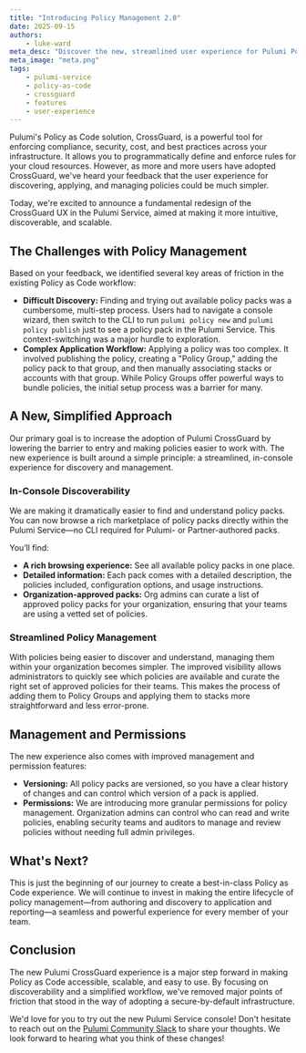 ```yaml
---
title: "Introducing Policy Management 2.0"
date: 2025-09-15
authors:
    - luke-ward
meta_desc: "Discover the new, streamlined user experience for Pulumi Policy as Code (CrossGuard)."
meta_image: "meta.png"
tags:
    - pulumi-service
    - policy-as-code
    - crossguard
    - features
    - user-experience
---
```


Pulumi's Policy as Code solution, CrossGuard, is a powerful tool for enforcing compliance, security, cost, and best practices across your infrastructure. It allows you to programmatically define and enforce rules for your cloud resources. However, as more and more users have adopted CrossGuard, we've heard your feedback that the user experience for discovering, applying, and managing policies could be much simpler.

Today, we're excited to announce a fundamental redesign of the CrossGuard UX in the Pulumi Service, aimed at making it more intuitive, discoverable, and scalable.

<!--more-->

## The Challenges with Policy Management

Based on your feedback, we identified several key areas of friction in the existing Policy as Code workflow:

* **Difficult Discovery:** Finding and trying out available policy packs was a cumbersome, multi-step process. Users had to navigate a console wizard, then switch to the CLI to run `pulumi policy new` and `pulumi policy publish` just to see a policy pack in the Pulumi Service. This context-switching was a major hurdle to exploration.
* **Complex Application Workflow:** Applying a policy was too complex. It involved publishing the policy, creating a "Policy Group," adding the policy pack to that group, and then manually associating stacks or accounts with that group. While Policy Groups offer powerful ways to bundle policies, the initial setup process was a barrier for many.

## A New, Simplified Approach

Our primary goal is to increase the adoption of Pulumi CrossGuard by lowering the barrier to entry and making policies easier to work with. The new experience is built around a simple principle: a streamlined, in-console experience for discovery and management.

### In-Console Discoverability

We are making it dramatically easier to find and understand policy packs. You can now browse a rich marketplace of policy packs directly within the Pulumi Service—no CLI required for Pulumi- or Partner-authored packs.

You’ll find:

* **A rich browsing experience:** See all available policy packs in one place.
* **Detailed information:** Each pack comes with a detailed description, the policies included, configuration options, and usage instructions.
* **Organization-approved packs:** Org admins can curate a list of approved policy packs for your organization, ensuring that your teams are using a vetted set of policies.

### Streamlined Policy Management

With policies being easier to discover and understand, managing them within your organization becomes simpler. The improved visibility allows administrators to quickly see which policies are available and curate the right set of approved policies for their teams. This makes the process of adding them to Policy Groups and applying them to stacks more straightforward and less error-prone.

## Management and Permissions

The new experience also comes with improved management and permission features:

* **Versioning:** All policy packs are versioned, so you have a clear history of changes and can control which version of a pack is applied.
* **Permissions:** We are introducing more granular permissions for policy management. Organization admins can control who can read and write policies, enabling security teams and auditors to manage and review policies without needing full admin privileges.

## What's Next?

This is just the beginning of our journey to create a best-in-class Policy as Code experience. We will continue to invest in making the entire lifecycle of policy management—from authoring and discovery to application and reporting—a seamless and powerful experience for every member of your team.

## Conclusion

The new Pulumi CrossGuard experience is a major step forward in making Policy as Code accessible, scalable, and easy to use. By focusing on discoverability and a simplified workflow, we've removed major points of friction that stood in the way of adopting a secure-by-default infrastructure.

We'd love for you to try out the new Pulumi Service console! Don't hesitate to reach out on the [Pulumi Community Slack](https://slack.pulumi.com/) to share your thoughts. We look forward to hearing what you think of these changes!
